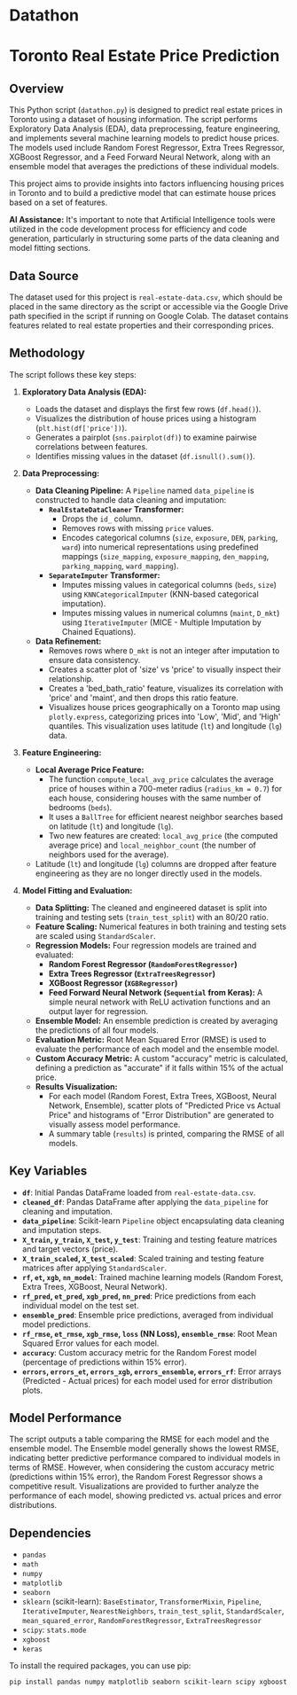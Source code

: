 # Datathon

# Toronto Real Estate Price Prediction

## Overview

This Python script (`datathon.py`) is designed to predict real estate prices in Toronto using a dataset of housing information. The script performs Exploratory Data Analysis (EDA), data preprocessing, feature engineering, and implements several machine learning models to predict house prices. The models used include Random Forest Regressor, Extra Trees Regressor, XGBoost Regressor, and a Feed Forward Neural Network, along with an ensemble model that averages the predictions of these individual models.

This project aims to provide insights into factors influencing housing prices in Toronto and to build a predictive model that can estimate house prices based on a set of features.

**AI Assistance:** It's important to note that Artificial Intelligence tools were utilized in the code development process for efficiency and code generation, particularly in structuring some parts of the data cleaning and model fitting sections.

## Data Source

The dataset used for this project is `real-estate-data.csv`, which should be placed in the same directory as the script or accessible via the Google Drive path specified in the script if running on Google Colab. The dataset contains features related to real estate properties and their corresponding prices.

## Methodology

The script follows these key steps:

1.  **Exploratory Data Analysis (EDA):**
    *   Loads the dataset and displays the first few rows (`df.head()`).
    *   Visualizes the distribution of house prices using a histogram (`plt.hist(df['price'])`).
    *   Generates a pairplot (`sns.pairplot(df)`) to examine pairwise correlations between features.
    *   Identifies missing values in the dataset (`df.isnull().sum()`).

2.  **Data Preprocessing:**
    *   **Data Cleaning Pipeline:** A `Pipeline` named `data_pipeline` is constructed to handle data cleaning and imputation:
        *   **`RealEstateDataCleaner` Transformer:**
            *   Drops the `id_` column.
            *   Removes rows with missing `price` values.
            *   Encodes categorical columns (`size`, `exposure`, `DEN`, `parking`, `ward`) into numerical representations using predefined mappings (`size_mapping`, `exposure_mapping`, `den_mapping`, `parking_mapping`, `ward_mapping`).
        *   **`SeparateImputer` Transformer:**
            *   Imputes missing values in categorical columns (`beds`, `size`) using `KNNCategoricalImputer` (KNN-based categorical imputation).
            *   Imputes missing values in numerical columns (`maint`, `D_mkt`) using `IterativeImputer` (MICE - Multiple Imputation by Chained Equations).
    *   **Data Refinement:**
        *   Removes rows where `D_mkt` is not an integer after imputation to ensure data consistency.
        *   Creates a scatter plot of 'size' vs 'price' to visually inspect their relationship.
        *   Creates a 'bed\_bath\_ratio' feature, visualizes its correlation with 'price' and 'maint', and then drops this ratio feature.
        *   Visualizes house prices geographically on a Toronto map using `plotly.express`, categorizing prices into 'Low', 'Mid', and 'High' quantiles. This visualization uses latitude (`lt`) and longitude (`lg`) data.

3.  **Feature Engineering:**
    *   **Local Average Price Feature:**
        *   The function `compute_local_avg_price` calculates the average price of houses within a 700-meter radius (`radius_km = 0.7`) for each house, considering houses with the same number of bedrooms (`beds`).
        *   It uses a `BallTree` for efficient nearest neighbor searches based on latitude (`lt`) and longitude (`lg`).
        *   Two new features are created: `local_avg_price` (the computed average price) and `local_neighbor_count` (the number of neighbors used for the average).
    *   Latitude (`lt`) and longitude (`lg`) columns are dropped after feature engineering as they are no longer directly used in the models.

4.  **Model Fitting and Evaluation:**
    *   **Data Splitting:** The cleaned and engineered dataset is split into training and testing sets (`train_test_split`) with an 80/20 ratio.
    *   **Feature Scaling:** Numerical features in both training and testing sets are scaled using `StandardScaler`.
    *   **Regression Models:** Four regression models are trained and evaluated:
        *   **Random Forest Regressor (`RandomForestRegressor`)**
        *   **Extra Trees Regressor (`ExtraTreesRegressor`)**
        *   **XGBoost Regressor (`XGBRegressor`)**
        *   **Feed Forward Neural Network (`Sequential` from Keras):** A simple neural network with ReLU activation functions and an output layer for regression.
    *   **Ensemble Model:** An ensemble prediction is created by averaging the predictions of all four models.
    *   **Evaluation Metric:** Root Mean Squared Error (RMSE) is used to evaluate the performance of each model and the ensemble model.
    *   **Custom Accuracy Metric:** A custom "accuracy" metric is calculated, defining a prediction as "accurate" if it falls within 15% of the actual price.
    *   **Results Visualization:**
        *   For each model (Random Forest, Extra Trees, XGBoost, Neural Network, Ensemble), scatter plots of "Predicted Price vs Actual Price" and histograms of "Error Distribution" are generated to visually assess model performance.
        *   A summary table (`results`) is printed, comparing the RMSE of all models.

## Key Variables

*   **`df`**: Initial Pandas DataFrame loaded from `real-estate-data.csv`.
*   **`cleaned_df`**: Pandas DataFrame after applying the `data_pipeline` for cleaning and imputation.
*   **`data_pipeline`**: Scikit-learn `Pipeline` object encapsulating data cleaning and imputation steps.
*   **`X_train`, `y_train`, `X_test`, `y_test`**: Training and testing feature matrices and target vectors (price).
*   **`X_train_scaled`, `X_test_scaled`**: Scaled training and testing feature matrices after applying `StandardScaler`.
*   **`rf`, `et`, `xgb`, `nn_model`**: Trained machine learning models (Random Forest, Extra Trees, XGBoost, Neural Network).
*   **`rf_pred`, `et_pred`, `xgb_pred`, `nn_pred`**: Price predictions from each individual model on the test set.
*   **`ensemble_pred`**: Ensemble price predictions, averaged from individual model predictions.
*   **`rf_rmse`, `et_rmse`, `xgb_rmse`, `loss` (NN Loss), `ensemble_rmse`**: Root Mean Squared Error values for each model.
*   **`accuracy`**: Custom accuracy metric for the Random Forest model (percentage of predictions within 15% error).
*   **`errors`, `errors_et`, `errors_xgb`, `errors_ensemble`, `errors_rf`**: Error arrays (Predicted - Actual prices) for each model used for error distribution plots.

## Model Performance

The script outputs a table comparing the RMSE for each model and the ensemble model. The Ensemble model generally shows the lowest RMSE, indicating better predictive performance compared to individual models in terms of RMSE. However, when considering the custom accuracy metric (predictions within 15% error), the Random Forest Regressor shows a competitive result. Visualizations are provided to further analyze the performance of each model, showing predicted vs. actual prices and error distributions.

## Dependencies

*   `pandas`
*   `math`
*   `numpy`
*   `matplotlib`
*   `seaborn`
*   `sklearn` (scikit-learn): `BaseEstimator`, `TransformerMixin`, `Pipeline`, `IterativeImputer`, `NearestNeighbors`, `train_test_split`, `StandardScaler`, `mean_squared_error`, `RandomForestRegressor`, `ExtraTreesRegressor`
*   `scipy`: `stats.mode`
*   `xgboost`
*   `keras`

To install the required packages, you can use pip:

```bash
pip install pandas numpy matplotlib seaborn scikit-learn scipy xgboost keras
